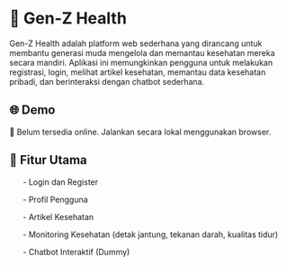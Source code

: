 <h1>💖 Gen-Z Health</h1> 
<p>Gen-Z Health adalah platform web sederhana yang dirancang untuk membantu generasi muda mengelola dan memantau kesehatan mereka secara mandiri. Aplikasi ini memungkinkan pengguna untuk melakukan registrasi, login, melihat artikel kesehatan, memantau data kesehatan pribadi, dan berinteraksi dengan chatbot sederhana.</p>

<h2>🌐 Demo</h2>
<p>📌 Belum tersedia online. Jalankan secara lokal menggunakan browser.</p>

<h2>🔑 Fitur Utama</h2>
<ul>- Login dan Register</ul>
<ul>- Profil Pengguna</ul>
<ul>- Artikel Kesehatan</ul>
<ul>- Monitoring Kesehatan (detak jantung, tekanan darah, kualitas tidur)</ul>
<ul>- Chatbot Interaktif (Dummy)</ul>
